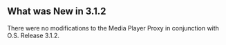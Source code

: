 
## What was New in 3.1.2

There were no modifications to the Media Player Proxy in conjunction with O.S. Release 3.1.2.